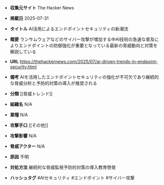- **収集元サイト**
The Hacker News

- **掲載日**
2025-07-31

- **タイトル**
AI活用によるエンドポイントセキュリティの新潮流

- **概要**
ランサムウェアなどのサイバー攻撃が増加する中AI技術の急速な普及によりエンドポイントの防御強化が重要となっている最新の脅威動向と対策を解説している

- **URL**
https://thehackernews.com/2025/07/ai-driven-trends-in-endpoint-security.html

- **備考**
AIを活用したエンドポイントセキュリティの強化が不可欠であり継続的な脅威分析と予防的対策の導入が推奨される

- **分類**
[[脅威トレンド]]

- **組織名**
N/A

- **業種**
N/A

- **攻撃手口**
[[その他]]

- **攻撃影響**
N/A

- **脅威アクター**
N/A

- **原因**
不明

- **対処方法**
継続的な脅威監視予防的対策の導入教育啓発

- **ハッシュタグ**
#AIセキュリティ #エンドポイント #サイバー攻撃

